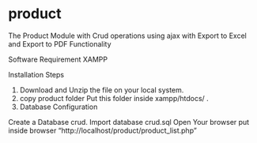 # product
The Product Module with Crud operations using ajax with Export to Excel and Export to PDF Functionality 

Software Requirement 
XAMPP

Installation Steps
1. Download and Unzip the file on your local system.
2. copy product folder Put this folder inside xampp/htdocs/ .
3. Database Configuration

Create a Database crud.
Import database crud.sql
Open Your browser put inside browser “http://localhost/product/product_list.php”
